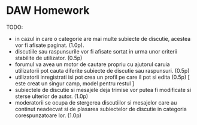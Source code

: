# DAW Homework

TODO:

- in cazul in care o categorie are mai multe subiecte de discutie, acestea vor fi afisate paginat. (1.0p). 
- discutiile sau raspunsurile vor fi afisate sortat in urma unor criterii stabilite de utilizator. (0.5p)
- forumul va avea un motor de cautare propriu cu ajutorul caruia utilizatorii pot cauta diferite subiecte de discutie sau raspunsuri. (0.5p)
- utilizatorii inregistrati isi pot crea un profil pe care il pot si edita (0.5p) [ este creat un singur camp, model pentru restul ]
- subiectele de discutie si mesajele deja trimise vor putea fi modificate si sterse ulterior de autor. (1.0p)
- moderatorii se ocupa de stergerea discutiilor si mesajelor care au continut neadecvat si de plasarea subiectelor de discutie in categoria corespunzatoare lor. (1.0p)
